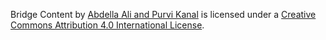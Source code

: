 Bridge Content by [Abdella Ali and Purvi Kanal](https://github.com/rangle/bridge) is licensed under a [Creative Commons Attribution 4.0 International License](https://creativecommons.org/licenses/by/4.0/).
